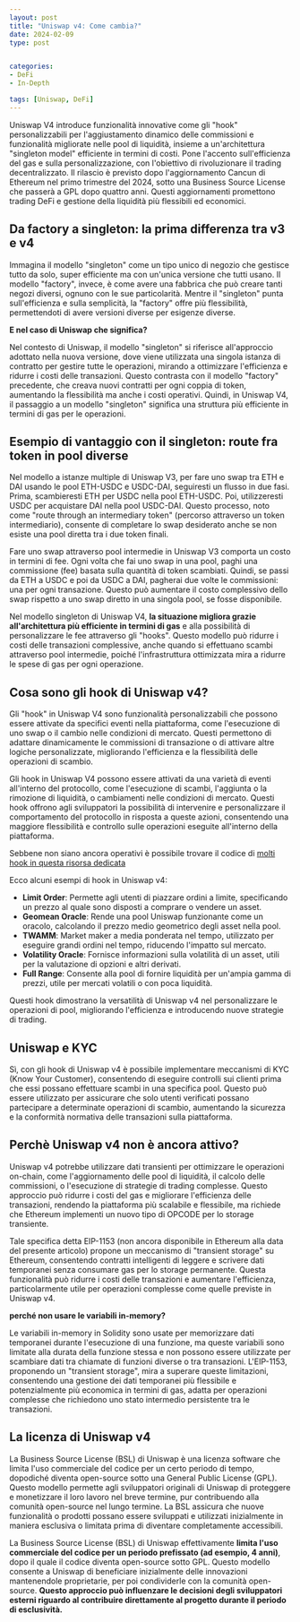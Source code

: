 ```yaml
---
layout: post
title: "Uniswap v4: Come cambia?"
date: 2024-02-09 
type: post


categories:
- DeFi
- In-Depth

tags: [Uniswap, DeFi]
---
```


Uniswap V4 introduce funzionalità innovative come gli "hook" personalizzabili per l'aggiustamento dinamico delle commissioni e funzionalità migliorate nelle pool di liquidità, insieme a un'architettura "singleton model" efficiente in termini di costi. Pone l'accento sull'efficienza del gas e sulla personalizzazione, con l'obiettivo di rivoluzionare il trading decentralizzato. Il rilascio è previsto dopo l'aggiornamento Cancun di Ethereum nel primo trimestre del 2024, sotto una Business Source License che passerà a GPL dopo quattro anni. Questi aggiornamenti promettono trading DeFi e gestione della liquidità più flessibili ed economici.


## Da factory a singleton: la prima differenza tra v3 e v4

Immagina il modello "singleton" come un tipo unico di negozio che gestisce tutto da solo, super efficiente ma con un'unica versione che tutti usano. Il modello "factory", invece, è come avere una fabbrica che può creare tanti negozi diversi, ognuno con le sue particolarità. Mentre il "singleton" punta sull'efficienza e sulla semplicità, la "factory" offre più flessibilità, permettendoti di avere versioni diverse per esigenze diverse.

**E nel caso di Uniswap che significa?**

Nel contesto di Uniswap, il modello "singleton" si riferisce all'approccio adottato nella nuova versione, dove viene utilizzata una singola istanza di contratto per gestire tutte le operazioni, mirando a ottimizzare l'efficienza e ridurre i costi delle transazioni. Questo contrasta con il modello "factory" precedente, che creava nuovi contratti per ogni coppia di token, aumentando la flessibilità ma anche i costi operativi. Quindi, in Uniswap V4, il passaggio a un modello "singleton" significa una struttura più efficiente in termini di gas per le operazioni.

## Esempio di vantaggio con il singleton: route fra token in pool diverse

Nel modello a istanze multiple di Uniswap V3, per fare uno swap tra ETH e DAI usando le pool ETH-USDC e USDC-DAI, seguiresti un flusso in due fasi. Prima, scambieresti ETH per USDC nella pool ETH-USDC. Poi, utilizzeresti USDC per acquistare DAI nella pool USDC-DAI. Questo processo, noto come "route through an intermediary token" (percorso attraverso un token intermediario), consente di completare lo swap desiderato anche se non esiste una pool diretta tra i due token finali.

Fare uno swap attraverso pool intermedie in Uniswap V3 comporta un costo in termini di fee. Ogni volta che fai uno swap in una pool, paghi una commissione (fee) basata sulla quantità di token scambiati. Quindi, se passi da ETH a USDC e poi da USDC a DAI, pagherai due volte le commissioni: una per ogni transazione. Questo può aumentare il costo complessivo dello swap rispetto a uno swap diretto in una singola pool, se fosse disponibile.

Nel modello singleton di Uniswap V4, **la situazione migliora grazie all'architettura più efficiente in termini di gas** e alla possibilità di personalizzare le fee attraverso gli "hooks". Questo modello può ridurre i costi delle transazioni complessive, anche quando si effettuano scambi attraverso pool intermedie, poiché l'infrastruttura ottimizzata mira a ridurre le spese di gas per ogni operazione.

## Cosa sono gli hook di Uniswap v4?

Gli "hook" in Uniswap V4 sono funzionalità personalizzabili che possono essere attivate da specifici eventi nella piattaforma, come l'esecuzione di uno swap o il cambio nelle condizioni di mercato. Questi permettono di adattare dinamicamente le commissioni di transazione o di attivare altre logiche personalizzate, migliorando l'efficienza e la flessibilità delle operazioni di scambio.

Gli hook in Uniswap V4 possono essere attivati da una varietà di eventi all'interno del protocollo, come l'esecuzione di scambi, l'aggiunta o la rimozione di liquidità, o cambiamenti nelle condizioni di mercato. Questi hook offrono agli sviluppatori la possibilità di intervenire e personalizzare il comportamento del protocollo in risposta a queste azioni, consentendo una maggiore flessibilità e controllo sulle operazioni eseguite all'interno della piattaforma.

Sebbene non siano ancora operativi è possibile trovare il codice di [molti hook in questa risorsa dedicata](https://github.com/hyperoracle/awesome-uniswap-hooks)

Ecco alcuni esempi di hook in Uniswap v4:

- **Limit Order**: Permette agli utenti di piazzare ordini a limite, specificando un prezzo al quale sono disposti a comprare o vendere un asset.
- **Geomean Oracle**: Rende una pool Uniswap funzionante come un oracolo, calcolando il prezzo medio geometrico degli asset nella pool.
- **TWAMM**: Market maker a media ponderata nel tempo, utilizzato per eseguire grandi ordini nel tempo, riducendo l'impatto sul mercato.
- **Volatility Oracle**: Fornisce informazioni sulla volatilità di un asset, utili per la valutazione di opzioni e altri derivati.
- **Full Range**: Consente alla pool di fornire liquidità per un'ampia gamma di prezzi, utile per mercati volatili o con poca liquidità.

Questi hook dimostrano la versatilità di Uniswap v4 nel personalizzare le operazioni di pool, migliorando l'efficienza e introducendo nuove strategie di trading.

## Uniswap e KYC

Sì, con gli hook di Uniswap v4 è possibile implementare meccanismi di KYC (Know Your Customer), consentendo di eseguire controlli sui clienti prima che essi possano effettuare scambi in una specifica pool. Questo può essere utilizzato per assicurare che solo utenti verificati possano partecipare a determinate operazioni di scambio, aumentando la sicurezza e la conformità normativa delle transazioni sulla piattaforma.


## Perchè Uniswap v4 non è ancora attivo?

Uniswap v4 potrebbe utilizzare dati transienti per ottimizzare le operazioni on-chain, come l'aggiornamento delle pool di liquidità, il calcolo delle commissioni, o l'esecuzione di strategie di trading complesse. Questo approccio può ridurre i costi del gas e migliorare l'efficienza delle transazioni, rendendo la piattaforma più scalabile e flessibile, ma richiede che Ethereum implementi un nuovo tipo di OPCODE per lo storage transiente. 

Tale specifica detta EIP-1153 (non ancora disponibile in Ethereum alla data del presente articolo) propone un meccanismo di "transient storage" su Ethereum, consentendo contratti intelligenti di leggere e scrivere dati temporanei senza consumare gas per lo storage permanente. Questa funzionalità può ridurre i costi delle transazioni e aumentare l'efficienza, particolarmente utile per operazioni complesse come quelle previste in Uniswap v4.

**perché non usare le variabili in-memory?**

Le variabili in-memory in Solidity sono usate per memorizzare dati temporanei durante l'esecuzione di una funzione, ma queste variabili sono limitate alla durata della funzione stessa e non possono essere utilizzate per scambiare dati tra chiamate di funzioni diverse o tra transazioni. L'EIP-1153, proponendo un "transient storage", mira a superare queste limitazioni, consentendo una gestione dei dati temporanei più flessibile e potenzialmente più economica in termini di gas, adatta per operazioni complesse che richiedono uno stato intermedio persistente tra le transazioni.


## La licenza di Uniswap v4

La Business Source License (BSL) di Uniswap è una licenza software che limita l'uso commerciale del codice per un certo periodo di tempo, dopodiché diventa open-source sotto una General Public License (GPL). Questo modello permette agli sviluppatori originali di Uniswap di proteggere e monetizzare il loro lavoro nel breve termine, pur contribuendo alla comunità open-source nel lungo termine. La BSL assicura che nuove funzionalità o prodotti possano essere sviluppati e utilizzati inizialmente in maniera esclusiva o limitata prima di diventare completamente accessibili.

La Business Source License (BSL) di Uniswap effettivamente **limita l'uso commerciale del codice per un periodo prefissato (ad esempio, 4 anni)**, dopo il quale il codice diventa open-source sotto GPL. Questo modello consente a Uniswap di beneficiare inizialmente delle innovazioni mantenendole proprietarie, per poi condividerle con la comunità open-source. **Questo approccio può influenzare le decisioni degli sviluppatori esterni riguardo al contribuire direttamente al progetto durante il periodo di esclusività.**

